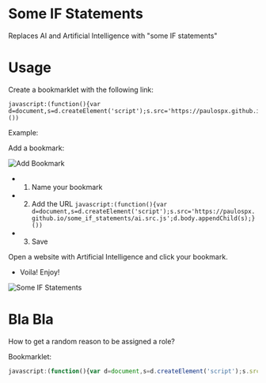 # Some IF Statements 
Replaces AI and Artificial Intelligence with "some IF statements" 

# Usage

Create a bookmarklet with the following link:

    javascript:(function(){var d=document,s=d.createElement('script');s.src='https://paulospx.github.io/some_if_statements/ai.src.js';d.body.appendChild(s);}())


Example:

Add a bookmark:

![Add Bookmark](img/2019-03-22_15-40-17.png)

- 1. Name your bookmark 
- 2. Add the URL `javascript:(function(){var d=document,s=d.createElement('script');s.src='https://paulospx.github.io/some_if_statements/ai.src.js';d.body.appendChild(s);}())`
- 3. Save

Open a website with Artificial Intelligence and click your bookmark.

- Voila! Enjoy!

![Some IF Statements](img/2019-03-22_15-44-06.png)


# Bla Bla

How to get a random reason to be assigned a role?

Bookmarklet:

```javascript
javascript:(function(){var d=document,s=d.createElement('script');s.src='https://paulospx.github.io/some_if_statements/blabla.js';d.body.appendChild(s);}())
``` 
